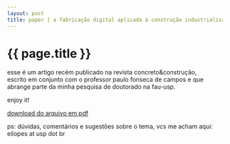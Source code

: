 ```yaml
---
layout: post
title: paper | a fabricação digital aplicada à construção industrializada
---
```


{{ page.title }}
================

esse é um artigo recém publicado na revista concreto&construção,  
escrito em conjunto com o professor paulo fonseca de campos e que  
abrange parte da minha pesquisa de doutorado na fau-usp.

enjoy it!

[download do arquivo em pdf](http://www.edulopes.co/documentos/paper_revista_concreto85.pdf)

ps: dúvidas, comentários e sugestões sobre o tema, vcs me acham aqui:  
eilopes at usp dot br